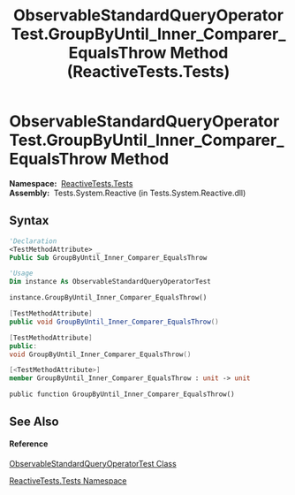 ﻿---
title: ObservableStandardQueryOperatorTest.GroupByUntil_Inner_Comparer_EqualsThrow Method  (ReactiveTests.Tests)
TOCTitle: GroupByUntil_Inner_Comparer_EqualsThrow Method
ms:assetid: M:ReactiveTests.Tests.ObservableStandardQueryOperatorTest.GroupByUntil_Inner_Comparer_EqualsThrow
ms:mtpsurl: https://msdn.microsoft.com/en-us/library/reactivetests.tests.observablestandardqueryoperatortest.groupbyuntil_inner_comparer_equalsthrow(v=VS.103)
ms:contentKeyID: 36619087
ms.date: 06/28/2011
mtps_version: v=VS.103
f1_keywords:
- ReactiveTests.Tests.ObservableStandardQueryOperatorTest.GroupByUntil_Inner_Comparer_EqualsThrow
dev_langs:
- CSharp
- JScript
- VB
- FSharp
- c++
---

# ObservableStandardQueryOperatorTest.GroupByUntil\_Inner\_Comparer\_EqualsThrow Method

**Namespace:**  [ReactiveTests.Tests](hh289046\(v=vs.103\).md)  
**Assembly:**  Tests.System.Reactive (in Tests.System.Reactive.dll)

## Syntax

``` vb
'Declaration
<TestMethodAttribute> _
Public Sub GroupByUntil_Inner_Comparer_EqualsThrow
```

``` vb
'Usage
Dim instance As ObservableStandardQueryOperatorTest

instance.GroupByUntil_Inner_Comparer_EqualsThrow()
```

``` csharp
[TestMethodAttribute]
public void GroupByUntil_Inner_Comparer_EqualsThrow()
```

``` c++
[TestMethodAttribute]
public:
void GroupByUntil_Inner_Comparer_EqualsThrow()
```

``` fsharp
[<TestMethodAttribute>]
member GroupByUntil_Inner_Comparer_EqualsThrow : unit -> unit 
```

``` jscript
public function GroupByUntil_Inner_Comparer_EqualsThrow()
```

## See Also

#### Reference

[ObservableStandardQueryOperatorTest Class](hh288944\(v=vs.103\).md)

[ReactiveTests.Tests Namespace](hh289046\(v=vs.103\).md)

